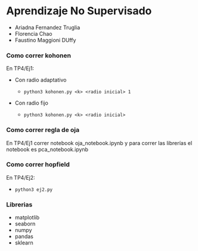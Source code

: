 # Aprendizaje No Supervisado

- Ariadna Fernandez Truglia
- Florencia Chao
- Faustino Maggioni DUffy

### Como correr kohonen

En TP4/Ej1:

- Con radio adaptativo

  - `python3 kohonen.py <k> <radio inicial> 1`

- Con radio fijo
  - `python3 kohonen.py <k> <radio inicial>`

### Como correr regla de oja

En TP4/Ej1 correr notebook oja_notebook.ipynb y para correr las librerías el notebook es pca_notebook.ipynb

### Como correr hopfield

En TP4/Ej2:
  - `python3 ej2.py`

### Librerias

- matplotlib
- seaborn
- numpy
- pandas
- sklearn
